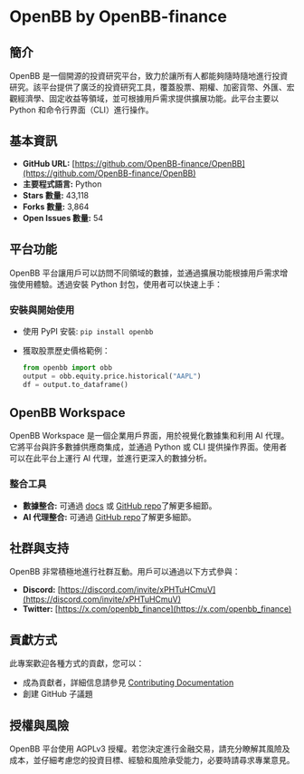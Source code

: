 # OpenBB by OpenBB-finance

## 簡介

OpenBB 是一個開源的投資研究平台，致力於讓所有人都能夠隨時隨地進行投資研究。該平台提供了廣泛的投資研究工具，覆蓋股票、期權、加密貨幣、外匯、宏觀經濟學、固定收益等領域，並可根據用戶需求提供擴展功能。此平台主要以 Python 和命令行界面（CLI）進行操作。

## 基本資訊

- **GitHub URL:** [https://github.com/OpenBB-finance/OpenBB](https://github.com/OpenBB-finance/OpenBB)
- **主要程式語言:** Python
- **Stars 數量:** 43,118
- **Forks 數量:** 3,864
- **Open Issues 數量:** 54

## 平台功能

OpenBB 平台讓用戶可以訪問不同領域的數據，並通過擴展功能根據用戶需求增強使用體驗。透過安裝 Python 封包，使用者可以快速上手：

### 安裝與開始使用

- 使用 PyPI 安裝: `pip install openbb`
- 獲取股票歷史價格範例：

  ```python
  from openbb import obb
  output = obb.equity.price.historical("AAPL")
  df = output.to_dataframe()
  ```

## OpenBB Workspace

OpenBB Workspace 是一個企業用戶界面，用於視覺化數據集和利用 AI 代理。它將平台與許多數據供應商集成，並通過 Python 或 CLI 提供操作界面。使用者可以在此平台上運行 AI 代理，並進行更深入的數據分析。

### 整合工具

- **數據整合:** 可通過 [docs](https://docs.openbb.co/workspace) 或 [GitHub repo](https://github.com/OpenBB-finance/backends-for-openbb)了解更多細節。
- **AI 代理整合:** 可通過 [GitHub repo](https://github.com/OpenBB-finance/agents-for-openbb)了解更多細節。

## 社群與支持

OpenBB 非常積極地進行社群互動。用戶可以通過以下方式參與：

- **Discord:** [https://discord.com/invite/xPHTuHCmuV](https://discord.com/invite/xPHTuHCmuV)
- **Twitter:** [https://x.com/openbb_finance](https://x.com/openbb_finance)

## 貢獻方式

此專案歡迎各種方式的貢獻，您可以：

- 成為貢獻者，詳細信息請參見 [Contributing Documentation](https://docs.openbb.co/platform/developer_guide/contributing)
- 創建 GitHub 子議題

## 授權與風險

OpenBB 平台使用 AGPLv3 授權。若您決定進行金融交易，請充分瞭解其風險及成本，並仔細考慮您的投資目標、經驗和風險承受能力，必要時請尋求專業意見。